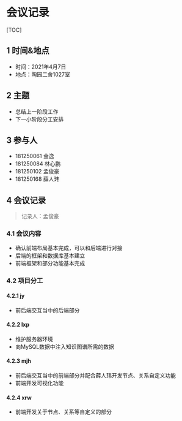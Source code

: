 # 会议记录

[TOC]

## 1 时间&地点

- 时间：2021年4月7日
- 地点：陶园二舍1027室

## 2 主题

- 总结上一阶段工作
- 下一小阶段分工安排

## 3 参与人

- 181250061 金逸
- 181250084 林心鹏
- 181250102 孟俊豪
- 181250168 薛人玮

## 4 会议记录

> 记录人：孟俊豪

### 4.1 会议内容

- 确认前端布局基本完成，可以和后端进行对接
- 后端的框架和数据库基本建立
- 前端框架和部分功能基本完成

### 4.2 项目分工

#### 4.2.1 jy

- 前后端交互当中的后端部分

#### 4.2.2 lxp

- 维护服务器环境
- 向MySQL数据中注入知识图谱所需的数据

#### 4.2.3 mjh

- 前后端交互当中的前端部分并配合薛人玮开发节点、关系自定义功能
- 前端开发可视化功能

#### 4.2.4 xrw

- 前端开发关于节点、关系等自定义的部分